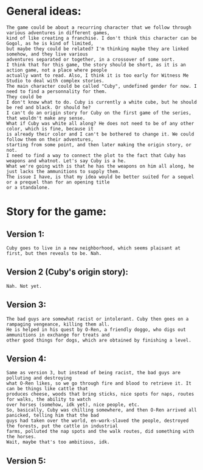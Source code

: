 # General ideas:
	The game could be about a recurring character that we follow through various adventures in different games,
	kind of like creating a franchise. I don't think this character can be Gogol, as he is kind of limited,
	but maybe they could be related? I'm thinking maybe they are linked somehow, and they live various
	adventures separated or together, in a crossover of some sort.
	I think that for this game, the story should be short, as it is an action game, not a place where people
	actually want to read. Also, I think it is too early for Witness Me Studio to deal with complex stories.
	The main character could be called "Cuby", undefined gender for now. I need to find a personnality for them.
	They could be 
	I don't know what to do. Cuby is currently a white cube, but he should be red and black. Or should he?
	I can't do an origin story for Cuby on the first game of the series, that wouldn't make any sense.
	What if Cuby was white all along? He does not need to be of any other color, which is fine, because it
	is already their color and I can't be bothered to change it. We could follow them on their adventures,
	starting from some point, and then later making the origin story, or not.
	I need to find a way to connect the plot to the fact that Cuby has weapons and whatnot. Let's say Cuby is a he.
	What we're going with is that he has the weapons on him all along, he just lacks the ammunitions to supply them.
	The issue I have, is that my idea would be better suited for a sequel or a prequel than for an opening title
	or a standalone.

# Story for the game:
## Version 1:
	Cuby goes to live in a new neighborhood, which seems plaisant at first, but then reveals to be. Nah.
## Version 2 (Cuby's origin story):
	Nah. Not yet.
## Version 3:
	The bad guys are somewhat racist or intolerant. Cuby then goes on a rampaging vengeance, killing them all.
	He is helped in his quest by O-Ren, a friendly doggo, who digs out ammunitions in exchange for treats and
	other good things for dogs, which are obtained by finishing a level.
## Version 4:
	Same as version 3, but instead of being racist, the bad guys are polluting and destroying
	what O-Ren likes, so we go through fire and blood to retrieve it. It can be things like cattle that
	produces cheese, woods that bring sticks, nice spots for naps, routes for walks, the ability to watch
	over horses (somehow, idk yet), nice people, etc.
	So, basically, Cuby was chilling somewhere, and then O-Ren arrived all panicked, telling him that the bad
	guys had taken over the world, en-work-slaved the people, destroyed the forests, put the cattle in industrial
	farms, polluted the nap spots and the walk routes, did something with the horses.
	Wait, maybe that's too ambitious, idk.
## Version 5:
	
